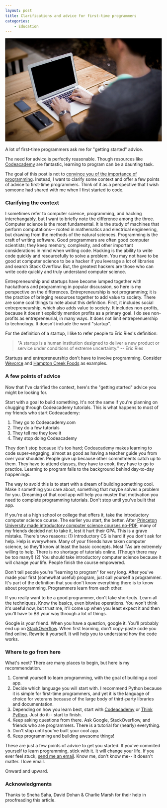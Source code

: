 ```yaml
---
layout: post
title: Clarifications and advice for first-time programmers
categories:
    - Education
---
```


![](/static/first-time-programmers/mac.jpg)

A lot of first-time programmers ask me for "getting started" advice.

The need for advice is perfectly reasonable. Though resources like [Codeacademy](http://www.codecademy.com/) are fantastic, learning to program can be a daunting task.

The goal of this post is not to [convince you of the importance of programming](http://www.youtube.com/watch?v=nKIu9yen5nc). Instead, I want to clarify some context and offer a few points of advice to first-time programmers. Think of it as a perspective that I wish someone had shared with me when I first started to code.

### Clarifying the context

I sometimes refer to computer science, programming, and hacking interchangably, but I want to briefly note the difference among the three. Computer science is the most fundamental. It is the study of machines that perform computations-- rooted in mathematics and electrical engineering, but drawing from the methods of the natural sciences. Programming is the craft of writing software. Good programmers are often good computer scientists; they keep memory, complexity, and other important considerations in mind when writing code. Hacking is the ability to write code quickly and resourcefully to solve a problem. You may not have to be good at computer science to be a hacker if you leverage a lot of libraries and search Stack Overflow. But, the greatest hackers are those who can write code quickly and truly understand computer science.

Entrepreneurship and startups have become lumped together with hackathons and programming in popular discussion, so here is my perspective on the differences. Entrepreneurship is not programming; it is the practice of bringing resources together to add value to society. There are some cool things to note about this definition. First, it includes social entrepreneurship, which also adds value to society. It includes non-profits, because it doesn't explicitly mention profits as a primary goal. I do see non-profits as entrepreneurial, in many ways. It does not limit entreprenuership to technology. It doesn't include the word "startup".

For the definition of a startup, I like to refer people to Eric Ries's definition: 

> "A startup is a human institution designed to deliver a new product or service under conditions of extreme uncertainty." -- Eric Ries

Startups and entrepreneurship don't have to involve programming. Consider [Wevorce](http://wevorce.com/) and [Hampton Creek Foods](http://hamptoncreekfoods.com/home/index.php) as examples.

### A few points of advice

Now that I've clarified the context, here's the "getting started" advice you might be looking for. 

Start with a goal to build something. It's not the same if you're planning on chugging through Codeacademy tutorials.  This is what happens to most of my friends who start Codeacademy:

1. They go to Codeacademy.com
2. They do a few tutorials
3. They tell me they love it
4. They stop doing Codeacademy

They don't stop because it's too hard; Codeacademy makes learning to code super-engaging, almost as good as having a teacher guide you from over your shoulder. People give up because other commitments catch up to them. They have to attend classes, they have to cook, they have to go to practice. Learning to program falls to the background behind day-to-day happenings.

The way to avoid this is to start with a dream of building something cool. Make it something you care about, something that maybe solves a problem for you. Dreaming of that cool app will help you muster that motivation you need to complete programming tutorials. Don't stop until you've built that app.

If you're at a high school or  college that offers it, take the introductory computer science course. The earlier you start, the better. After [Princeton University made introductory computer science courses no-PDF](http://www.dailyprincetonian.com/2013/04/30/33464/), many of my friends decided not to take it, lest it hurt their GPA. This is a grave mistake. There's two reasons: (1) Introductory CS is hard if you don't ask for help. Help is everywhere. Many of your friends have taken computer science, so they'll know at least the basic concepts. Most TAs are extremely willing to help. There is no shortage of tutorials online. (Though there may be too many!) (2) You should take introductory computer science because it will change your life. People finish the course empowered.

Don't tell people you're "learning to program" for very long. After you've made your first (somewhat useful) program, just call yourself a programmer. It's part of the definition that you don't know everything there is to know about programming. Programmers learn from each other.

If you really want to be a good programmer, don't take shortcuts. Learn all the techniques. Know the basics, even bitwise operations. You won't think it's useful now, but trust me, it'll come up when you least expect it and then you'll have to BS your way through a lot of things.

Google is your friend. When you have a question, google it. You'll probably end up on [StackOverflow](http://stackoverflow.com/). When first learning, don't copy-paste code you find online. Rewrite it yourself. It will help you to understand how the code works.

### Where to go from here

What's next? There are many places to begin, but here is my recommendation.

1. Commit yourself to learn programming, with the goal of building a cool app.
2. Decide which language you will start with. I recommend Python because it is simple for first-time programmers, and yet it is the language of choice for veterans because of the large body of third-party libraries and documentation.
3. Depending on how you learn best, start with [Codeacademy](http://www.codecademy.com/) or [Think Python](http://www.greenteapress.com/thinkpython/thinkpython.pdf). Just do it-- start to finish.
4. Keep asking questions from there. Ask Google, StackOverflow, and friends who are programmers. There is a tutorial for (nearly) everything.
5. Don't stop until you've built your cool app.
6. Keep programming and building awesome things!

These are just a few points of advice to get you started. If you've commited yourself to learn programming, stick with it. It will change your life. If you ever feel stuck, [send me an email](mailto:saha@princeton.edu). Know me, don't know me-- it doesn't matter. I love email.

Onward and upward.

### Acknowledgments

Thanks to Sneha Saha, David Dohan & Charlie Marsh for their help in proofreading this article.
